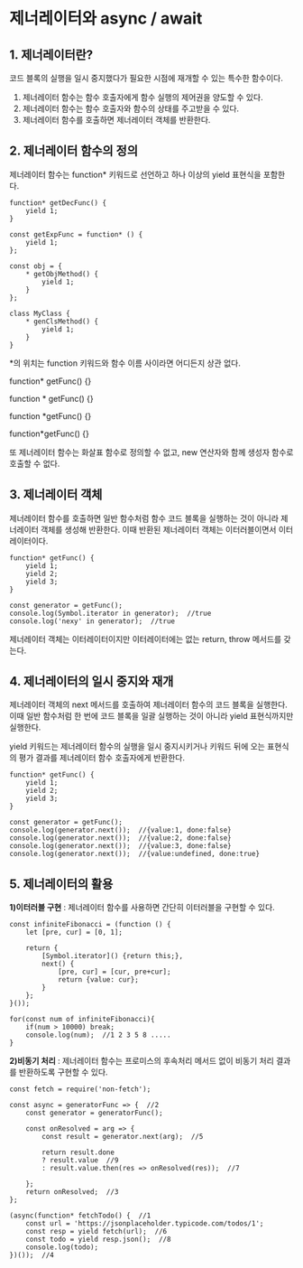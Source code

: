 # 제너레이터와 async / await
## 1. 제너레이터란?
코드 블록의 실행을 일시 중지했다가 필요한 시점에 재개할 수 있는 특수한 함수이다.
1) 제너레이터 함수는 함수 호출자에게 함수 실행의 제어권을 양도할 수 있다.
2) 제너레이터 함수는 함수 호출자와 함수의 상태를 주고받을 수 있다.
3) 제너레이터 함수를 호출하면 제너레이터 객체를 반환한다.

## 2. 제너레이터 함수의 정의
제너레이터 함수는 function* 키워드로 선언하고 하나 이상의 yield 표현식을 포함한다.

    function* getDecFunc() {
        yield 1;
    }

    const getExpFunc = function* () {
        yield 1;
    };

    const obj = {
        * getObjMethod() {
            yield 1;
        }
    };

    class MyClass {
        * genClsMethod() {
            yield 1;
        }
    }

*의 위치는 function 키워드와 함수 이름 사이라면 어디든지 상관 없다.

function* getFunc() {}

function * getFunc() {}

function *getFunc() {}

function*getFunc() {}

또 제너레이터 함수는 화살표 함수로 정의할 수 없고, new 연산자와 함께 생성자 함수로 호출할 수 없다.

## 3. 제너레이터 객체
제너레이터 함수를 호출하면 일반 함수처럼 함수 코드 블록을 실행하는 것이 아니라 제너레이터 객체를 생성해 반환한다. 이때 반환된 제너레이터 객체는 이터러블이면서 이터레이터이다.

    function* getFunc() {
        yield 1;
        yield 2;
        yield 3;
    }

    const generator = getFunc();
    console.log(Symbol.iterator in generator);  //true
    console.log('nexy' in generator);  //true

제너레이터 객체는 이터레이터이지만 이터레이터에는 없는 return, throw 메서드를 갖는다. 

## 4. 제너레이터의 일시 중지와 재개
제너레이터 객체의 next 메서드를 호출하여 제너레이터 함수의 코드 블록을 실행한다. 이때 일반 함수처럼 한 번에 코드 블록을 일괄 실행하는 것이 아니라 yield 표현식까지만 실행한다.

yield 키워드는 제너레이터 함수의 실행을 일시 중지시키거나 키워드 뒤에 오는 표현식의 평가 결과를 제너레이터 함수 호출자에게 반환한다.

    function* getFunc() {
        yield 1;
        yield 2;
        yield 3;
    }

    const generator = getFunc();
    console.log(generator.next());  //{value:1, done:false}
    console.log(generator.next());  //{value:2, done:false}
    console.log(generator.next());  //{value:3, done:false}
    console.log(generator.next());  //{value:undefined, done:true}

## 5. 제너레이터의 활용
__1)이터러블 구현__ : 제너레이터 함수를 사용하면 간단히 이터러블을 구현할 수 있다.

    const infiniteFibonacci = (function () {
        let [pre, cur] = [0, 1];

        return {
            [Symbol.iterator]() {return this;},
            next() {
                [pre, cur] = [cur, pre+cur];
                return {value: cur};
            }
        };
    }());

    for(const num of infiniteFibonacci){
        if(num > 10000) break;
        console.log(num);  //1 2 3 5 8 .....
    }
__2)비동기 처리__ : 제너레이터 함수는 프로미스의 후속처리 메서드 없이 비동기 처리 결과를 반환하도록 구현할 수 있다.

    const fetch = require('non-fetch');

    const async = generatorFunc => {  //2
        const generator = generatorFunc();

        const onResolved = arg => {
            const result = generator.next(arg);  //5

            return result.done
            ? result.value  //9
            : result.value.then(res => onResolved(res));  //7
            
        };
        return onResolved;  //3
    };

    (async(function* fetchTodo() {  //1
        const url = 'https://jsonplaceholder.typicode.com/todos/1';
        const resp = yield fetch(url);  //6
        const todo = yield resp.json();  //8
        console.log(todo);
    })());  //4
